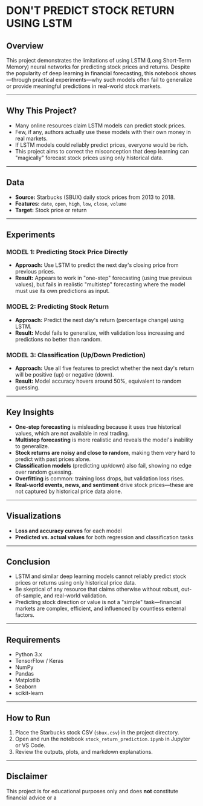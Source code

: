 # DON'T PREDICT STOCK RETURN USING LSTM

## Overview

This project demonstrates the limitations of using LSTM (Long Short-Term Memory) neural networks for predicting stock prices and returns. Despite the popularity of deep learning in financial forecasting, this notebook shows—through practical experiments—why such models often fail to generalize or provide meaningful predictions in real-world stock markets.

---

## Why This Project?

- Many online resources claim LSTM models can predict stock prices.
- Few, if any, authors actually use these models with their own money in real markets.
- If LSTM models could reliably predict prices, everyone would be rich.
- This project aims to correct the misconception that deep learning can "magically" forecast stock prices using only historical data.

---

## Data

- **Source:** Starbucks (SBUX) daily stock prices from 2013 to 2018.
- **Features:** `date`, `open`, `high`, `low`, `close`, `volume`
- **Target:** Stock price or return

---

## Experiments

### MODEL 1: Predicting Stock Price Directly

- **Approach:** Use LSTM to predict the next day's closing price from previous prices.
- **Result:** Appears to work in "one-step" forecasting (using true previous values), but fails in realistic "multistep" forecasting where the model must use its own predictions as input.

### MODEL 2: Predicting Stock Return

- **Approach:** Predict the next day's return (percentage change) using LSTM.
- **Result:** Model fails to generalize, with validation loss increasing and predictions no better than random.

### MODEL 3: Classification (Up/Down Prediction)

- **Approach:** Use all five features to predict whether the next day's return will be positive (up) or negative (down).
- **Result:** Model accuracy hovers around 50%, equivalent to random guessing.

---

## Key Insights

- **One-step forecasting** is misleading because it uses true historical values, which are not available in real trading.
- **Multistep forecasting** is more realistic and reveals the model's inability to generalize.
- **Stock returns are noisy and close to random**, making them very hard to predict with past prices alone.
- **Classification models** (predicting up/down) also fail, showing no edge over random guessing.
- **Overfitting** is common: training loss drops, but validation loss rises.
- **Real-world events, news, and sentiment** drive stock prices—these are not captured by historical price data alone.

---

## Visualizations

- **Loss and accuracy curves** for each model
- **Predicted vs. actual values** for both regression and classification tasks

---

## Conclusion

- LSTM and similar deep learning models cannot reliably predict stock prices or returns using only historical price data.
- Be skeptical of any resource that claims otherwise without robust, out-of-sample, and real-world validation.
- Predicting stock direction or value is not a "simple" task—financial markets are complex, efficient, and influenced by countless external factors.

---

## Requirements

- Python 3.x
- TensorFlow / Keras
- NumPy
- Pandas
- Matplotlib
- Seaborn
- scikit-learn

---

## How to Run

1. Place the Starbucks stock CSV (`sbux.csv`) in the project directory.
2. Open and run the notebook `stock_return_prediction.ipynb` in Jupyter or VS Code.
3. Review the outputs, plots, and markdown explanations.

---

## Disclaimer

This project is for educational purposes only and does **not** constitute financial advice or a
